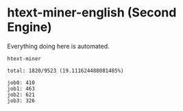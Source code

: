 # htext-miner-english (Second Engine)

Everything doing here is automated.

```
htext-miner

total: 1820/9523 (19.111624488081485%)

job0: 410
job1: 463
job2: 621
job3: 326
```